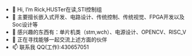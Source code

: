 - 👋 Hi, I’m Rick,HUSTer在读,STI控制组
- 👀 主要擅长嵌入式开发、电路设计、传统控制、传统视觉、FPGA开发以及Soc设计等
- 🌱 感兴趣的东西有：单片机类（stm,wch）、电源设计、OPENCV、RISC_V
- 💞️ 正在寻找能够一起交流上述方面的伙伴
- 📫 联系我 QQ(工作):430657051

<!---
ZexinLiang/ZexinLiang is a ✨ special ✨ repository because its `README.md` (this file) appears on your GitHub profile.
You can click the Preview link to take a look at your changes.
--->
